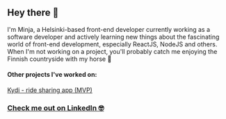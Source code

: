 ## Hey there 👋

I'm Minja, a Helsinki-based front-end developer currently working as a software developer and actively learning new things about the fascinating world of front-end development, especially ReactJS, NodeJS and others. When I'm not working on a project, you'll probably catch me enjoying the Finnish countryside with my horse 🙂

#### Other projects I've worked on: 
 [Kydi - ride sharing app (MVP) ](https://github.com/IlmariKu/kydi)

### [Check me out on LinkedIn 🤓](https://www.linkedin.com/in/minja-sillanpaa-4222b0109/)
